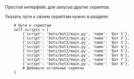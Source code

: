 Простой интерфейс для запуска других скриптов.

Указать пути к своим скриптам нужно в разделе:

        # Пути к скриптам
        self.scripts = [
            {'script': 'bots/bot1/main.py', 'name': 'Бот 1'},
            {'script': 'bots/bot2/main.py', 'name': 'Бот 2'},
            {'script': 'bots/bot3/main.py', 'name': 'Бот 3'},
            {'script': 'bots/bot1/main.py', 'name': 'Бот 4'},
            {'script': 'bots/bot2/main.py', 'name': 'Бот 5'},
            {'script': 'bots/bot3/main.py', 'name': 'Бот 6'},
            {'script': 'bots/bot2/main.py', 'name': 'Бот 7'},
            {'script': 'bots/bot3/main.py', 'name': 'Бот 8'},
            # Добавьте остальные скрипты
        ]
